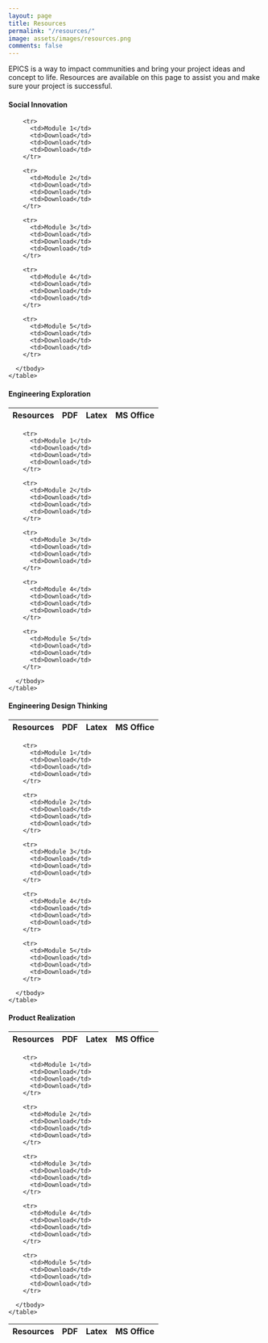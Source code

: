 ```yaml
---
layout: page
title: Resources
permalink: "/resources/"
image: assets/images/resources.png
comments: false
---
```


EPICS is a way to impact communities and bring your project ideas and concept to life. Resources are available on this page to assist you and make sure your project is successful.

#### Social Innovation
<div class="col-md-12">
    <table class="col-md-12">
      <thead>
        <tr>
          <th>Resources</th>
		  <th>PDF</th>
		  <th>Latex</th>
          <th>MS Office</th>
        </tr>
      </thead>
      <tbody>
 
        <tr>
          <td>Module 1</td>
          <td>Download</td>
          <td>Download</td>
          <td>Download</td>
        </tr>

        <tr>
          <td>Module 2</td>
          <td>Download</td>
          <td>Download</td>
          <td>Download</td>
        </tr>

        <tr>
          <td>Module 3</td>
          <td>Download</td>
          <td>Download</td>
          <td>Download</td>
        </tr>

        <tr>
          <td>Module 4</td>
          <td>Download</td>
          <td>Download</td>
          <td>Download</td>
        </tr>

        <tr>
          <td>Module 5</td>
          <td>Download</td>
          <td>Download</td>
          <td>Download</td>
        </tr>

      </tbody>
    </table>
</div>

#### Engineering Exploration
<div class="col-md-12">
    <table class="col-md-12">
      <thead>
        <tr>
          <th>Resources</th>
		  <th>PDF</th>
		  <th>Latex</th>
          <th>MS Office</th>
        </tr>
      </thead>
      <tbody>
 
        <tr>
          <td>Module 1</td>
          <td>Download</td>
          <td>Download</td>
          <td>Download</td>
        </tr>

        <tr>
          <td>Module 2</td>
          <td>Download</td>
          <td>Download</td>
          <td>Download</td>
        </tr>

        <tr>
          <td>Module 3</td>
          <td>Download</td>
          <td>Download</td>
          <td>Download</td>
        </tr>

        <tr>
          <td>Module 4</td>
          <td>Download</td>
          <td>Download</td>
          <td>Download</td>
        </tr>

        <tr>
          <td>Module 5</td>
          <td>Download</td>
          <td>Download</td>
          <td>Download</td>
        </tr>

      </tbody>
    </table>
</div>

#### Engineering Design Thinking
<div class="col-md-12">
    <table class="col-md-12">
      <thead>
        <tr>
          <th>Resources</th>
		  <th>PDF</th>
		  <th>Latex</th>
          <th>MS Office</th>
        </tr>
      </thead>
      <tbody>
 
        <tr>
          <td>Module 1</td>
          <td>Download</td>
          <td>Download</td>
          <td>Download</td>
        </tr>

        <tr>
          <td>Module 2</td>
          <td>Download</td>
          <td>Download</td>
          <td>Download</td>
        </tr>

        <tr>
          <td>Module 3</td>
          <td>Download</td>
          <td>Download</td>
          <td>Download</td>
        </tr>

        <tr>
          <td>Module 4</td>
          <td>Download</td>
          <td>Download</td>
          <td>Download</td>
        </tr>

        <tr>
          <td>Module 5</td>
          <td>Download</td>
          <td>Download</td>
          <td>Download</td>
        </tr>

      </tbody>
    </table>
</div>

#### Product Realization
<div class="col-md-12">
    <table class="col-md-12">
      <thead>
        <tr>
          <th>Resources</th>
		  <th>PDF</th>
		  <th>Latex</th>
          <th>MS Office</th>
        </tr>
      </thead>
      <tbody>
 
        <tr>
          <td>Module 1</td>
          <td>Download</td>
          <td>Download</td>
          <td>Download</td>
        </tr>

        <tr>
          <td>Module 2</td>
          <td>Download</td>
          <td>Download</td>
          <td>Download</td>
        </tr>

        <tr>
          <td>Module 3</td>
          <td>Download</td>
          <td>Download</td>
          <td>Download</td>
        </tr>

        <tr>
          <td>Module 4</td>
          <td>Download</td>
          <td>Download</td>
          <td>Download</td>
        </tr>

        <tr>
          <td>Module 5</td>
          <td>Download</td>
          <td>Download</td>
          <td>Download</td>
        </tr>

      </tbody>
    </table>
</div>

